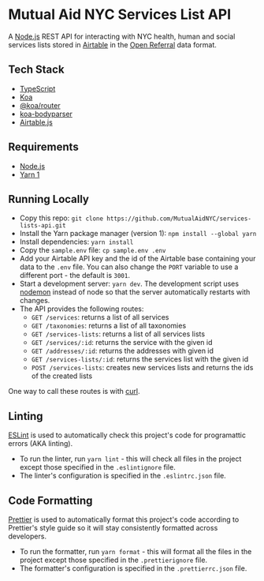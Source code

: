 # Mutual Aid NYC Services List API

A [Node.js](https://nodejs.org/en/) REST API for interacting with NYC health, human and social services lists stored in [Airtable](https://airtable.com) in the [Open Referral](https://openreferral.org) data format.

## Tech Stack

- [TypeScript](https://www.typescriptlang.org)
- [Koa](https://koajs.com)
- [@koa/router](https://github.com/koajs/router)
- [koa-bodyparser](https://github.com/koajs/bodyparser)
- [Airtable.js](https://github.com/airtable/airtable.js)

## Requirements

- [Node.js](https://nodejs.org/en/)
- [Yarn 1](https://classic.yarnpkg.com/lang/en/)

## Running Locally

- Copy this repo: `git clone https://github.com/MutualAidNYC/services-lists-api.git`
- Install the Yarn package manager (version 1): `npm install --global yarn`
- Install dependencies: `yarn install`
- Copy the `sample.env` file: `cp sample.env .env`
- Add your Airtable API key and the id of the Airtable base containing your data to the `.env` file. You can also change the `PORT` variable to use a different port - the default is `3001`.
- Start a development server: `yarn dev`. The development script uses [nodemon](https://nodemon.io/) instead of node so that the server automatically restarts with changes.
- The API provides the following routes:
  - `GET /services`: returns a list of all services
  - `GET /taxonomies`: returns a list of all taxonomies
  - `GET /services-lists`: returns a list of all services lists
  - `GET /services/:id`: returns the service with the given id
  - `GET /addresses/:id`: returns the addresses with given id
  - `GET /services-lists/:id`: returns the services list with the given id
  - `POST /services-lists`: creates new services lists and returns the ids of the created lists

One way to call these routes is with [curl](https://curl.se/).

## Linting

[ESLint](https://eslint.org/) is used to automatically check this project's code for programattic errors (AKA linting).

- To run the linter, run `yarn lint` - this will check all files in the project except those specified in the `.eslintignore` file.
- The linter's configuration is specified in the `.eslintrc.json` file.

## Code Formatting

[Prettier](https://prettier.io/) is used to automatically format this project's code according to Prettier's style guide so it will stay consistently formatted across developers.

- To run the formatter, run `yarn format` - this will format all the files in the project except those specified in the `.prettierignore` file.
- The formatter's configuration is specified in the `.prettierrc.json` file.
